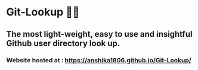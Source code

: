 # Git-Lookup :woman_technologist:
## The most light-weight, easy to use and insightful Github user directory look up.
### Website hosted at : https://anshika1806.github.io/Git-Lookup/
